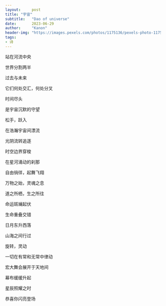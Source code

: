 ```yaml
---
layout:     post
title: "宇宙"
subtitle:   "Dao of universe"
date:       2023-06-29
author:     "Kanon"
header-img: "https://images.pexels.com/photos/1175136/pexels-photo-1175136.jpeg"
tags:
- 诗
---
```


站在河流中央

世界分割两半

过去与未来

它们何处交汇，何处分叉

时间尽头

是宇宙沉默的守望
<br/>

松手，跃入

在浩瀚宇宙间漂流

光阴流转追逐

时空边界穿梭
<br/>

在星河涌动的刹那

自由徜徉，起舞飞翔

万物之始，灵魂之息

道之所栖，生之所往
<br/>

命运斑斓起伏

生命重叠交错

日月东升西落

山海之间行过
<br/>

旋转，灵动

一切在有常和无常中律动

宏大舞会展开于天地间

幕布缓缓升起

星辰照耀之时

恭喜你闪亮登场
<br/><br/><br/><br/>
